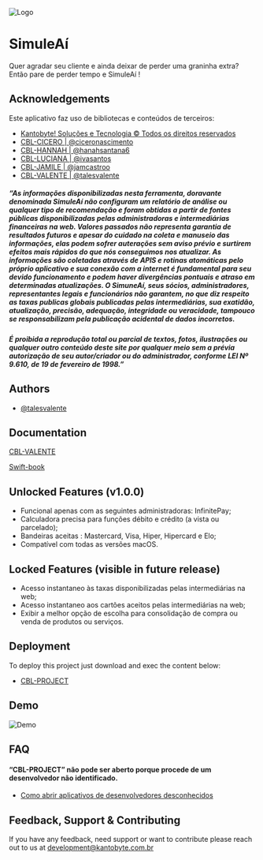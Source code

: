 ![Logo](https://kantobyte.com.br/arquivos/Imagens/KB2021.png)


# SimuleAí

Quer agradar seu cliente e ainda deixar de perder uma graninha extra? Então pare de perder tempo e SimuleAí !

## Acknowledgements
Este aplicativo faz uso de bibliotecas e conteúdos de terceiros:

 - [Kantobyte! Soluções e Tecnologia © Todos os direitos reservados](https://kantobyte.com.br)
 - [CBL-CICERO  | @ciceronascimento](https://github.com/talesvalente/Apple-Developer-Academy/tree/CBLCiceroSwift)
 - [CBL-HANNAH  | @hanahsantana6](https://github.com/talesvalente/Apple-Developer-Academy/tree/cbl-hanah)
 - [CBL-LUCIANA | @ivasantos](https://github.com/talesvalente/Apple-Developer-Academy/tree/cbl-luciana)
 - [CBL-JAMILE  | @jamcastroo](https://github.com/talesvalente/Apple-Developer-Academy/tree/cbl-jamile)
 - [CBL-VALENTE | @talesvalente](https://github.com/talesvalente/Apple-Developer-Academy/tree/cbl-valente)


##### “As informações disponibilizadas nesta ferramenta, doravante denominada SimuleAí não configuram um relatório de análise ou qualquer tipo de recomendação e foram obtidas a partir de fontes públicas disponibilizadas pelas administradoras e intermediárias financeiras na web. Valores passados não representa garantia de resultados futuros e apesar do cuidado na coleta e manuseio das informações, elas podem sofrer auterações sem aviso prévio e surtirem efeitos mais rápidos do que nós conseguimos nos atualizar. As informações são coletadas através de APIS e rotinas atomáticas pelo próprio aplicativo e sua conexão com a internet é fundamental para seu devido funcionamento e podem haver divergências pontuais e atraso em determinadas atualizações. O SimuneAí, seus sócios, administradores, representantes legais e funcionários não garantem, no que diz respeito as taxas publicas globais publicadas pelas intermediárias, sua exatidão, atualização, precisão, adequação, integridade ou veracidade, tampouco se responsabilizam pela publicação acidental de dados incorretos.

##### É proibida a reprodução total ou parcial de textos, fotos, ilustrações ou qualquer outro conteúdo deste site por qualquer meio sem a prévia autorização de seu autor/criador ou do administrador, conforme LEI Nº 9.610, de 19 de fevereiro de 1998.”


## Authors

- [@talesvalente](https://www.github.com/talesvalente)


## Documentation

[CBL-VALENTE](https://www.notion.so/CBL-Simulador-de-Custos-2d3dbd74fd7a41579d683f35ecc1828a)

[Swift-book](https://docs.swift.org/swift-book/)

## Unlocked Features (v1.0.0)
- Funcional apenas com as seguintes administradoras: InfinitePay;
- Calculadora precisa para funções débito e crédito (a vista ou parcelado);
- Bandeiras aceitas : Mastercard, Visa, Hiper, Hipercard e Elo;
- Compatível com todas as versões macOS.

## Locked Features (visible in future release)
- Acesso instantaneo às taxas disponibilizadas pelas intermediárias na web;
- Acesso instantaneo aos cartões aceitos pelas intermediárias na web;
- Exibir a melhor opção de escolha para consolidação de compra ou venda de produtos ou serviços.


## Deployment

To deploy this project just download and exec the content below:

 - [CBL-PROJECT](https://github.com/talesvalente/Apple-Developer-Academy/raw/cbl-valente/Trabalhos%20em%20Equipe/CLB%20-%20Swift/CBL-PROJECT/exec/CBL-PROJECT)

## Demo
![Demo](https://j.gifs.com/OgXrkR.gif)


## FAQ

#### “CBL-PROJECT” não pode ser aberto porque procede de um desenvolvedor não identificado.
 - [Como abrir aplicativos de desenvolvedores desconhecidos ](https://support.apple.com/pt-br/guide/mac-help/mh40616/mac)



## Feedback, Support & Contributing

If you have any feedback, need support or want to contribute please reach out to us at development@kantobyte.com.br
